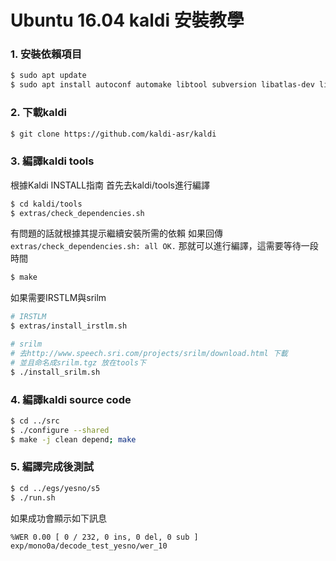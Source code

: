 # Ubuntu 16.04 kaldi 安裝教學

### 1. 安裝依賴項目
```bash
$ sudo apt update
$ sudo apt install autoconf automake libtool subversion libatlas-dev libatlas-base-dev zlib1g-dev gawk git gfortran gcc g++ make unzip sox python2.7
```

### 2. 下載kaldi
```bash
$ git clone https://github.com/kaldi-asr/kaldi
```

### 3. 編譯kaldi tools
根據Kaldi INSTALL指南
首先去kaldi/tools進行編譯
```bash
$ cd kaldi/tools
$ extras/check_dependencies.sh
```
有問題的話就根據其提示繼續安裝所需的依賴
如果回傳 `extras/check_dependencies.sh: all OK.`
那就可以進行編譯，這需要等待一段時間
```bash
$ make
```
如果需要IRSTLM與srilm
```bash
# IRSTLM
$ extras/install_irstlm.sh

# srilm 
# 去http://www.speech.sri.com/projects/srilm/download.html 下載
# 並且命名成srilm.tgz 放在tools下
$ ./install_srilm.sh
```

### 4. 編譯kaldi source code
```bash
$ cd ../src  
$ ./configure --shared
$ make -j clean depend; make
```

### 5. 編譯完成後測試
```bash
$ cd ../egs/yesno/s5
$ ./run.sh
```
如果成功會顯示如下訊息
```
%WER 0.00 [ 0 / 232, 0 ins, 0 del, 0 sub ] exp/mono0a/decode_test_yesno/wer_10
```
